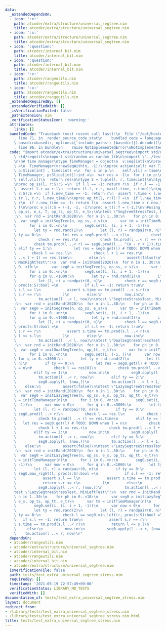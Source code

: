 ```yaml
---
data:
  _extendedDependsOn:
  - icon: ':x:'
    path: atcoder/extra/structure/universal_segtree.nim
    title: atcoder/extra/structure/universal_segtree.nim
  - icon: ':x:'
    path: atcoder/extra/structure/universal_segtree.nim
    title: atcoder/extra/structure/universal_segtree.nim
  - icon: ':question:'
    path: atcoder/internal_bit.nim
    title: atcoder/internal_bit.nim
  - icon: ':question:'
    path: atcoder/internal_bit.nim
    title: atcoder/internal_bit.nim
  - icon: ':x:'
    path: atcoder/rangeutils.nim
    title: atcoder/rangeutils.nim
  - icon: ':x:'
    path: atcoder/rangeutils.nim
    title: atcoder/rangeutils.nim
  _extendedRequiredBy: []
  _extendedVerifiedWith: []
  _isVerificationFailed: false
  _pathExtension: nim
  _verificationStatusIcon: ':warning:'
  attributes:
    links: []
  bundledCode: "Traceback (most recent call last):\n  File \"/opt/hostedtoolcache/Python/3.9.6/x64/lib/python3.9/site-packages/onlinejudge_verify/documentation/build.py\"\
    , line 71, in _render_source_code_stat\n    bundled_code = language.bundle(stat.path,\
    \ basedir=basedir, options={'include_paths': [basedir]}).decode()\n  File \"/opt/hostedtoolcache/Python/3.9.6/x64/lib/python3.9/site-packages/onlinejudge_verify/languages/nim.py\"\
    , line 86, in bundle\n    raise NotImplementedError\nNotImplementedError\n"
  code: "import atcoder/extra/structure/universal_segtree\nimport std/unittest\nimport\
    \ std/sequtils\nimport std/random as random_lib\n\nimport \"../test/utils/random.nim\"\
    \n\n# time manager\ntype TimeManager = object\n  v:seq[int]\n\nproc initTimeManager(n:int):TimeManager\
    \ =\n  TimeManager(v:newSeqWith(n, -1))\n\nproc action(self: var TimeManager,\
    \ p:Slice[int] , time:int) =\n  for i in p:\n    self.v[i] = time\n\nproc prod(self:\
    \ TimeManager, p:Slice[int]):int =\n  var res = -1\n  for i in p:\n    res = max(res,\
    \ self.v[i])\n  return res\n\ntype S = tuple[l, r, time:int]\n\ntype T = tuple[new_time:int]\n\
    \nproc op_ss(l, r:S):S =\n  if l.l == -1: return r\n  if r.l == -1: return l\n\
    \  assert l.r == r.l\n  return (l.l, r.r, max(l.time, r.time))\n\nproc op_ts(l:T,\
    \ r:S):S =\n  if l.new_time == -1: return r\n  assert r.time < l.new_time\n  return\
    \ (r.l, r.r, l.new_time)\n\nproc op_tt(l, r:T):T =\n  if l.new_time == -1: return\
    \ r\n  if r.new_time == -1: return l\n  assert l.new_time > r.new_time\n  return\
    \ l\n\nproc e_s():S = (-1, -1, -1)\nproc e_t():T = (-1,)\n\n#using seg = lazy_segtree<S,\
    \ op_ss, e_s, T, op_ts, op_tt, e_t>;\n\ntest \"SegtreeStressTest, NaiveTest\"\
    :\n  var rnd = initRand(2020)\n  for n in 1..30:\n    for ph in 0..<10:\n    \
    \  var seg0 = initSegTree(n, op_ss, e_s)\n      var tm = initTimeManager(n)\n\
    \      for i in 0..<n:\n        seg0.set(i, (i, i + 1, -1))\n      for q in 0..<3000:\n\
    \        let ty = rnd.rand(1)\n        let (l, r) = randpair(0, n)\n        if\
    \ ty == 0:\n          let res = seg0.prod(l ..< r)\n          check l == res.l\n\
    \          check r == res.r\n          check tm.prod(l ..< r) == res.time\n  \
    \        check tm.prod(l ..< r) == seg0.prod(l .. ^(n - r + 1)).time\n       \
    \ elif ty == 1:\n          let res = seg0.get(l) # TODO: DOWN when l = n\n   \
    \       check l == res.l\n          check l + 1 == res.r\n          check tm.prod(l\
    \ ..< l + 1) == res.time\n        else:\n          assert(false)\n\ntest \"SegtreeStressTest,\
    \ MaxRightTest\":\n  var rnd = initRand(2020)\n  for n in 1..30:\n    for ph in\
    \ 0..<10:\n      var seg0 = initSegTree(n, op_ss, e_s)\n      var tm = initTimeManager(n)\n\
    \      for i in 0..<n:\n        seg0.set(i, (i, i + 1, -1))\n      var now = 0\n\
    \      for q in 0..<1000:\n        let ty = rnd.rand(1)\n        if ty == 0:\n\
    \          let (l, r) = randpair(0, n)\n          check r == seg0.max_right(l,\
    \ proc(s:S):bool =\n            if s.l == -1: return true\n            assert\
    \ s.l == l\n            assert s.time == tm.prod(l ..< s.r)\n            return\
    \ s.r <= r\n          )\n        else:\n          now.inc\n          let l = rnd.rand(n)\n\
    \          tm.action(l ..< l, now)\n\ntest \"SegtreeStressTest, MinLeftTest\"\
    :\n  var rnd = initRand(2020)\n  for n in 1..30:\n    for ph in 0..<10:\n    \
    \  var seg0 = initSegTree(n, op_ss, e_s)\n      var tm = initTimeManager(n)\n\
    \      for i in 0..<n:\n        seg0.set(i, (i, i + 1, -1))\n      var now = 0\n\
    \      for q in 0..<1000:\n        let ty = rnd.rand(1)\n        if ty == 0:\n\
    \          let (l, r) = randpair(0, n)\n          check l == seg0.min_left(r,\
    \ proc(s:S):bool =\n            if s.l == -1: return true\n            assert\
    \ s.r == r\n            assert s.time == tm.prod(s.l ..< r)\n            return\
    \ l <= s.l\n          )\n        else:\n          now.inc\n          let l = rnd.rand(n)\n\
    \          tm.action(l ..< l, now)\n\ntest \"DualSegtreeStressTest, NaiveTest\"\
    :\n  var rnd = initRand(2020)\n  for n in 1..30:\n    for ph in 0..<10:\n    \
    \  var seg0 = initDualSegTree(n, op_tt, e_t)\n      var tm = initTimeManager(n)\n\
    \      for i in 0..<n:\n        seg0.set(i, (-1, ))\n      var now = 0\n     \
    \ for q in 0..<3000:\n        let ty = rnd.rand(2)\n        let (l, r) = randpair(0,\
    \ n)\n        if ty == 0:\n          let res = seg0.get(l) # TODO: DOWN when l\
    \ = n\n#          check l == res[0]\n          check tm.prod(l ..< l + 1) == res[0]\n\
    \        elif ty == 1:\n          now.inc\n          seg0.apply(l ..< r, (now,))\n\
    \          tm.action(l ..< r, now)\n        elif ty == 2:\n          now.inc\n\
    \          seg0.apply(l, (now,))\n          tm.action(l ..< l + 1, now)\n    \
    \    else:\n          assert(false)\n\ntest \"LazySegtreeStressTest, NaiveTest\"\
    :\n  var rnd = initRand(2020)\n  for n in 1..30:\n    for ph in 0..<10:\n    \
    \  var seg0 = initLazySegTree(n, op_ss, e_s, op_ts, op_tt, e_t)\n      var tm\
    \ = initTimeManager(n)\n      for i in 0..<n:\n        seg0.set(i, (i, i + 1,\
    \ -1))\n      var now = 0\n      for q in 0..<3000:\n        let ty = rnd.rand(3)\n\
    \        let (l, r) = randpair(0, n)\n        if ty == 0:\n          let res =\
    \ seg0.prod(l ..< r)\n          check l == res.l\n          check r == res.r\n\
    \          check tm.prod(l ..< r) == res.time\n        elif ty == 1:\n       \
    \   let res = seg0.get(l) # TODO: DOWN when l = n\n          check l == res.l\n\
    \          check l + 1 == res.r\n          check tm.prod(l ..< l + 1) == res.time\n\
    \        elif ty == 2:\n          now.inc\n          seg0.apply(l ..< r, (now,))\n\
    \          tm.action(l ..< r, now)\n        elif ty == 3:\n          now.inc\n\
    \          seg0.apply(l, (now,))\n          tm.action(l ..< l + 1, now)\n    \
    \    else:\n          assert(false)\n\ntest \"LazySegtreeStressTest, MaxRightTest\"\
    :\n  var rnd = initRand(2020)\n  for n in 1..30:\n    for ph in 0..<10:\n    \
    \  var seg0 = initLazySegTree(n, op_ss, e_s, op_ts, op_tt, e_t)\n      var tm\
    \ = initTimeManager(n)\n      for i in 0..<n:\n        seg0.set(i, (i, i + 1,\
    \ -1))\n      var now = 0\n      for q in 0..<1000:\n        let ty = rnd.rand(2)\n\
    \        let (l, r) = randpair(0, n)\n        if ty == 0:\n          check r ==\
    \ seg0.max_right(l, proc(s:S):bool =\n            if s.l == -1: return true\n\
    \            assert s.l == l\n            assert s.time == tm.prod(l ..< s.r)\n\
    \            return s.r <= r\n          )\n        else:\n          now.inc\n\
    \          seg0.apply(l ..< r, (now,))\n          tm.action(l ..< r, now)\n\n\
    test \"LazySegtreeStressTest, MinLeftTest\":\n  var rnd = initRand(2020)\n  for\
    \ n in 1..30:\n    for ph in 0..<10:\n      var seg0 = initLazySegTree(n, op_ss,\
    \ e_s, op_ts, op_tt, e_t)\n      var tm = initTimeManager(n)\n      for i in 0..<n:\n\
    \        seg0.set(i, (i, i + 1, -1))\n      var now = 0\n      for q in 0..<1000:\n\
    \        let ty = rnd.rand(2)\n        let (l, r) = randpair(0, n)\n        if\
    \ ty == 0:\n          check l == seg0.min_left(r, proc(s:S):bool =\n         \
    \   if s.l == -1: return true\n            assert s.r == r\n            assert\
    \ s.time == tm.prod(s.l ..< r)\n            return l <= s.l\n          )\n   \
    \     else:\n          now.inc\n          seg0.apply(l ..< r, (now,))\n      \
    \    tm.action(l ..< r, now)\n"
  dependsOn:
  - atcoder/rangeutils.nim
  - atcoder/extra/structure/universal_segtree.nim
  - atcoder/internal_bit.nim
  - atcoder/rangeutils.nim
  - atcoder/internal_bit.nim
  - atcoder/extra/structure/universal_segtree.nim
  isVerificationFile: false
  path: tests/test_extra_universal_segtree_stress.nim
  requiredBy: []
  timestamp: '2021-05-19 22:57:49+09:00'
  verificationStatus: LIBRARY_NO_TESTS
  verifiedWith: []
documentation_of: tests/test_extra_universal_segtree_stress.nim
layout: document
redirect_from:
- /library/tests/test_extra_universal_segtree_stress.nim
- /library/tests/test_extra_universal_segtree_stress.nim.html
title: tests/test_extra_universal_segtree_stress.nim
---
```

